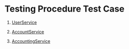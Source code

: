 # Testing Procedure Test Case

1. [UserService](./userStories/userService/README.md)

2. [AccountService](./userStories/accountService/README.md)

3. [AccountingService](./userStories/accountingService/README.md)
